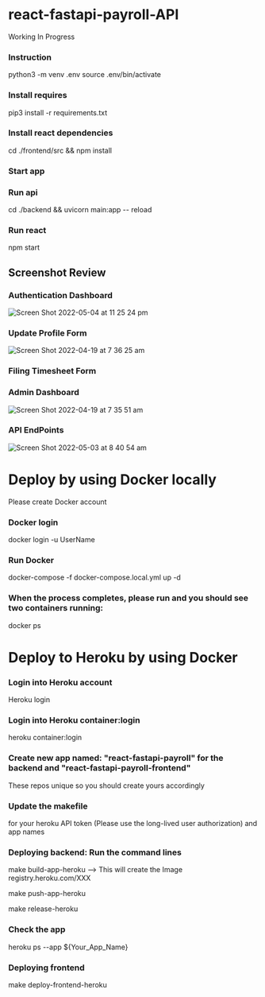 # react-fastapi-payroll-API
Working In Progress

### Instruction 
python3 -m venv .env
source .env/bin/activate

### Install requires
pip3 install -r requirements.txt

### Install react dependencies
cd ./frontend/src && npm install

### Start app
### Run api
cd ./backend && uvicorn main:app -- reload

### Run react
npm start 

## Screenshot Review
### Authentication Dashboard
![Screen Shot 2022-05-04 at 11 25 24 pm](https://user-images.githubusercontent.com/83108919/166690840-737406d1-3923-4b2c-bde0-98ea44d71525.png)


### Update Profile Form
![Screen Shot 2022-04-19 at 7 36 25 am](https://user-images.githubusercontent.com/83108919/163883903-285bb961-53aa-45f8-b160-61d3b1b3fec3.png)

### Filing Timesheet Form

### Admin Dashboard
![Screen Shot 2022-04-19 at 7 35 51 am](https://user-images.githubusercontent.com/83108919/163883933-bd17a4df-b257-4e69-8e4a-f197a9b2ae32.png)

### API EndPoints
![Screen Shot 2022-05-03 at 8 40 54 am](https://user-images.githubusercontent.com/83108919/166690946-db6a22eb-e1fc-40c8-8c23-008dc2c4cc04.png)


# Deploy by using Docker locally
Please create Docker account

### Docker login
docker login -u UserName
  
### Run Docker
docker-compose -f docker-compose.local.yml up -d
  
### When the process completes, please run and you should see two containers running:
docker ps


# Deploy to Heroku by using Docker
### Login into Heroku account
Heroku login
  
### Login into Heroku container:login
heroku container:login
  
### Create new app named: "react-fastapi-payroll" for the backend and "react-fastapi-payroll-frontend" 
These repos unique so you should create yours accordingly
  
### Update the makefile 
  for your heroku API token (Please use the long-lived user authorization) 
  and app names
### Deploying backend: Run the command lines
make build-app-heroku --> This will create the Image registry.heroku.com/XXX
  
make push-app-heroku
  
make release-heroku
  
### Check the app
heroku ps --app ${Your_App_Name}
  
### Deploying frontend
make deploy-frontend-heroku
